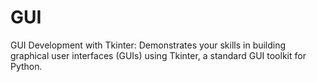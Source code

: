 # GUI
GUI Development with Tkinter:  Demonstrates your skills in building graphical user interfaces (GUIs) using Tkinter, a standard GUI toolkit for Python.
